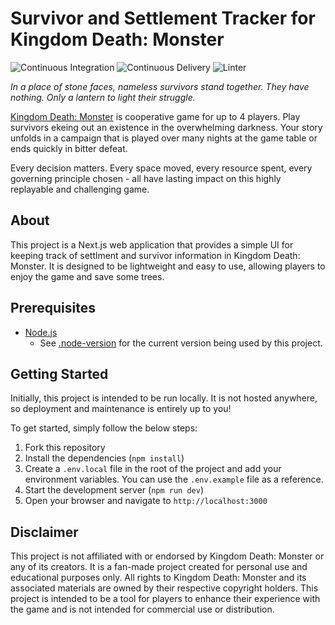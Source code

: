 # Survivor and Settlement Tracker for Kingdom Death: Monster

![Continuous Integration](https://github.com/ncalteen/kdm/actions/workflows/continuous-integration.yml/badge.svg)
![Continuous Delivery](https://github.com/ncalteen/kdm/actions/workflows/continuous-delivery.yml/badge.svg)
![Linter](https://github.com/ncalteen/kdm/actions/workflows/linter.yml/badge.svg)

_In a place of stone faces, nameless survivors stand together. They have
nothing. Only a lantern to light their struggle._

[Kingdom Death: Monster](https://kingdomdeath.com/) is cooperative game for up
to 4 players. Play survivors ekeing out an existence in the overwhelming
darkness. Your story unfolds in a campaign that is played over many nights at
the game table or ends quickly in bitter defeat.

Every decision matters. Every space moved, every resource spent, every governing
principle chosen - all have lasting impact on this highly replayable and
challenging game.

## About

This project is a Next.js web application that provides a simple UI for keeping
track of settlment and survivor information in Kingdom Death: Monster. It is
designed to be lightweight and easy to use, allowing players to enjoy the game
and save some trees.

## Prerequisites

- [Node.js](https://nodejs.org/en)
  - See [.node-version](./.node-version) for the current version being used by
    this project.

## Getting Started

Initially, this project is intended to be run locally. It is not hosted
anywhere, so deployment and maintenance is entirely up to you!

To get started, simply follow the below steps:

1. Fork this repository
1. Install the dependencies (`npm install`)
1. Create a `.env.local` file in the root of the project and add your
   environment variables. You can use the `.env.example` file as a reference.
1. Start the development server (`npm run dev`)
1. Open your browser and navigate to `http://localhost:3000`

## Disclaimer

This project is not affiliated with or endorsed by Kingdom Death: Monster or any
of its creators. It is a fan-made project created for personal use and
educational purposes only. All rights to Kingdom Death: Monster and its
associated materials are owned by their respective copyright holders. This
project is intended to be a tool for players to enhance their experience with
the game and is not intended for commercial use or distribution.
